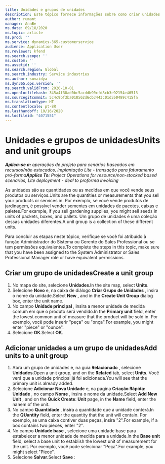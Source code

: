 ```yaml
---
title: Unidades e grupos de unidades
description: Este tópico fornece informações sobre como criar unidades e grupos de unidades no Dynamics 365 Project Operations.
author: rumant
manager: AnnBe
ms.date: 09/18/2020
ms.topic: article
ms.prod: ''
ms.service: dynamics-365-customerservice
audience: Application User
ms.reviewer: kfend
ms.search.scope: ''
ms.custom: ''
ms.assetid: ''
ms.search.region: Global
ms.search.industry: Service industries
ms.author: suvaidya
ms.dyn365.ops.version: ''
ms.search.validFrom: 2020-10-01
ms.openlocfilehash: 345a4f38ad0bc5acddb90cfd8cb3e92154e46513
ms.sourcegitcommit: 5c4c9bf3ba018562d6cb3443c01d550489c415fa
ms.translationtype: HT
ms.contentlocale: pt-BR
ms.lasthandoff: 10/16/2020
ms.locfileid: "4071551"
---
```

# <a name="units-and-unit-groups"></a><span data-ttu-id="84d8c-103">Unidades e grupos de unidades</span><span class="sxs-lookup"><span data-stu-id="84d8c-103">Units and unit groups</span></span>

<span data-ttu-id="84d8c-104">_**Aplica-se a:** operações de projeto para cenários baseados em recursos/não estocados, implantação Lite - transação para faturamento pró-forma_</span><span class="sxs-lookup"><span data-stu-id="84d8c-104">_**Applies To:** Project Operations for resource/non-stocked based scenarios, Lite deployment - deal to proforma invoicing_</span></span>

<span data-ttu-id="84d8c-105">As unidades são as quantidades ou as medidas em que você vende seus produtos ou serviços.</span><span class="sxs-lookup"><span data-stu-id="84d8c-105">Units are the quantities or measurements that you sell your products or services in.</span></span> <span data-ttu-id="84d8c-106">Por exemplo, se você vende produtos de jardinagem, é possível vender sementes em unidades de pacotes, caixas e paletes.</span><span class="sxs-lookup"><span data-stu-id="84d8c-106">For example, if you sell gardening supplies, you might sell seeds in units of packets, boxes, and pallets.</span></span> <span data-ttu-id="84d8c-107">Um grupo de unidades é uma coleção dessas unidades diferentes.</span><span class="sxs-lookup"><span data-stu-id="84d8c-107">A unit group is a collection of these different units.</span></span>

<span data-ttu-id="84d8c-108">Para concluir as etapas neste tópico, verifique se você foi atribuído à função Administrador do Sistema ou Gerente do Sales Professional ou se tem permissões equivalentes.</span><span class="sxs-lookup"><span data-stu-id="84d8c-108">To complete the steps in this topic, make sure that you have been assigned to the System Administrator or Sales Professional Manager role or have equivalent permissions.</span></span>

## <a name="create-a-unit-group"></a><span data-ttu-id="84d8c-109">Criar um grupo de unidades</span><span class="sxs-lookup"><span data-stu-id="84d8c-109">Create a unit group</span></span>

1. <span data-ttu-id="84d8c-110">No mapa do site, selecione **Unidades**.</span><span class="sxs-lookup"><span data-stu-id="84d8c-110">In the site map, select **Units**.</span></span>
2. <span data-ttu-id="84d8c-111">Selecione **Novo** e, na caixa de diálogo **Criar Grupo de Unidades** , insira o nome da unidade.</span><span class="sxs-lookup"><span data-stu-id="84d8c-111">Select **New** , and in the **Create Unit Group** dialog box, enter the unit name.</span></span>
3. <span data-ttu-id="84d8c-112">No campo **Unidade principal** , insira a menor unidade de medida comum em que o produto será vendido.</span><span class="sxs-lookup"><span data-stu-id="84d8c-112">In the **Primary unit** field, enter the lowest common unit of measure that the product will be sold in.</span></span> <span data-ttu-id="84d8c-113">Por exemplo, você pode inserir "peça" ou "onça".</span><span class="sxs-lookup"><span data-stu-id="84d8c-113">For example, you might enter "piece" or "ounce".</span></span>
4. <span data-ttu-id="84d8c-114">Selecione **OK**.</span><span class="sxs-lookup"><span data-stu-id="84d8c-114">Select **OK**.</span></span>

## <a name="add-units-to-a-unit-group"></a><span data-ttu-id="84d8c-115">Adicionar unidades a um grupo de unidades</span><span class="sxs-lookup"><span data-stu-id="84d8c-115">Add units to a unit group</span></span>

1. <span data-ttu-id="84d8c-116">Abra um grupo de unidades e, na guia **Relacionado** , selecione **Unidades**.</span><span class="sxs-lookup"><span data-stu-id="84d8c-116">Open a unit group, and on the **Related** tab, select **Units**.</span></span> <span data-ttu-id="84d8c-117">Você verá que a unidade principal já foi adicionada.</span><span class="sxs-lookup"><span data-stu-id="84d8c-117">You will see that the primary unit is already added.</span></span>
2. <span data-ttu-id="84d8c-118">Selecione **Adicionar Nova Unidade** e, na página **Criação Rápida: Unidade** , no campo **Nome** , insira o nome da unidade.</span><span class="sxs-lookup"><span data-stu-id="84d8c-118">Select **Add New Unit** , and on the **Quick Create: Unit** page, in the **Name** field, enter the nanem of the unit.</span></span>
3. <span data-ttu-id="84d8c-119">No campo **Quantidade** , insira a quantidade que a unidade conterá.</span><span class="sxs-lookup"><span data-stu-id="84d8c-119">In the **QUantity** field, enter the quantity that the unit will contain.</span></span> <span data-ttu-id="84d8c-120">Por exemplo, se uma caixa contiver duas peças, insira "2".</span><span class="sxs-lookup"><span data-stu-id="84d8c-120">For example, if a box contains two pieces, enter "2".</span></span> 
4. <span data-ttu-id="84d8c-121">No campo **Unidade base** , selecione uma unidade base para estabelecer a menor unidade de medida para a unidade.</span><span class="sxs-lookup"><span data-stu-id="84d8c-121">In the **Base unit** field, select a base unit to establish the lowest unit of measurement for the unit.</span></span> <span data-ttu-id="84d8c-122">Por exemplo, você pode selecionar "Peça".</span><span class="sxs-lookup"><span data-stu-id="84d8c-122">For example, you might select "Piece".</span></span>
5. <span data-ttu-id="84d8c-123">Selecione **Salvar**.</span><span class="sxs-lookup"><span data-stu-id="84d8c-123">Select **Save** :</span></span>
